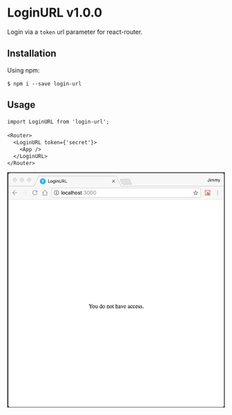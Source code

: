 # LoginURL v1.0.0

Login via a `token` url parameter for react-router.

## Installation

Using npm:

```shell
$ npm i --save login-url
```

## Usage

```
import LoginURL from 'login-url';

<Router>
  <LoginURL token={'secret'}>
    <App />
  </LoginURL>
</Router>
```

![Demo](/test/demo.gif?raw=true "Demo")